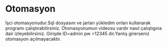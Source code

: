 # Otomasyon
İşci otomasyonudur.Sql dosyasını ve jarları yükledim onları kullanarak programı çalıştırabilirsiniz.
Otomasyonumun videosu vardır nasıl çalıştıgına dair izleyebilirsiniz.
Girişde ID=admin pw =12345 dir.Yanlış girerseniz otomasyon açılmayacaktır.
